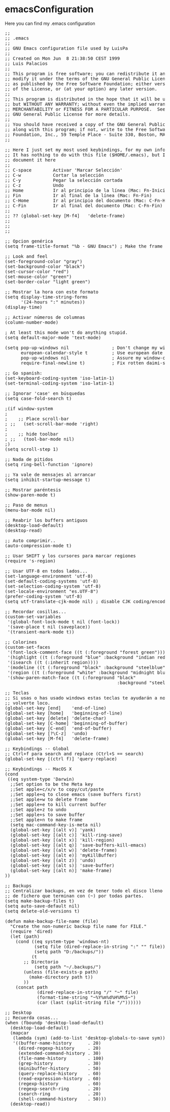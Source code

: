 # emacsConfiguration

Here you can find my .emacs configuration

<pre>
;;
;; .emacs
;;
;; GNU Emacs configuration file used by LuisPa
;;
;; Created on Mon Jun  8 21:38:50 CEST 1999
;; Luis Palacios
;;
;; This program is free software; you can redistribute it and/or
;; modify it under the terms of the GNU General Public License
;; as published by the Free Software Foundation; either version 2
;; of the License, or (at your option) any later version.
;;
;; This program is distributed in the hope that it will be useful,
;; but WITHOUT ANY WARRANTY; without even the implied warranty of
;; MERCHANTABILITY or FITNESS FOR A PARTICULAR PURPOSE.  See the
;; GNU General Public License for more details.
;;
;; You should have received a copy of the GNU General Public License
;; along with this program; if not, write to the Free Software
;; Foundation, Inc., 59 Temple Place - Suite 330, Boston, MA  02111-1307, USA.
;;

;; Here I just set my most used keybindings, for my own information
;; It has nothing to do with this file ($HOME/.emacs), but I
;; document it here
;;
;; C-space        Activar 'Marcar Selección'
;; C-w            Cortar la selección
;; C-y            Pegar la selección cortada
;; C-z            Undo
;; Home           Ir al principio de la línea (Mac: Fn-Inicio)
;; Fin            Ir al final de la línea (Mac: Fn-Fin)
;; C-Home         Ir al principio del documento (Mac: C-Fn-Home)
;; C-Fin          Ir al final del documento (Mac: C-Fn-Fin)
;;
;; ?? (global-set-key [M-f4]   'delete-frame)
;;
;;
;;

;; Opcion genérica
(setq frame-title-format "%b - GNU Emacs") ; Make the frame a bit more useful.

;; Look and feel
(set-foreground-color "gray")
(set-background-color "black")
(set-cursor-color "red")
(set-mouse-color "green")
(set-border-color "light green")

;; Mostrar la hora con este formato
(setq display-time-string-forms
      '(24-hours ":" minutes))
(display-time)

;; Activar números de columnas
(column-number-mode)

; At least this mode won't do anything stupid.
(setq default-major-mode 'text-mode)

(setq pop-up-windows nil                ; Don't change my windowconfiguration.
      european-calendar-style t         ; Use european date format.
      pop-up-windows nil                ; Assure my window-configuration is kept.
      require-final-newline t)          ; Fix rotten daimi-setup.

;; Go spanish:
(set-keyboard-coding-system 'iso-latin-1)
(set-terminal-coding-system 'iso-latin-1)

;; Ignorar 'case' en búsquedas
(setq case-fold-search t)

;(if window-system
;
;    ;; Place scroll-bar
; ;;   (set-scroll-bar-mode 'right)
;
;    ;; hide toolbar
; ;;   (tool-bar-mode nil)
;)
(setq scroll-step 1)

;; Nada de pitidos
(setq ring-bell-function 'ignore)

;; Ya vale de mensajes al arrancar
(setq inhibit-startup-message t)

;; Mostrar paréntesis
(show-paren-mode t)

;; Paso de menus
(menu-bar-mode nil)

;; Reabrir los buffers antiguos
(desktop-load-default)
(desktop-read)

;; Auto comprimir..
(auto-compression-mode t)

;; Usar SHIFT y los cursores para marcar regiones
(require 's-region)

;; Usar UTF-8 en todos lados...
(set-language-environment 'utf-8)
(set-default-coding-systems 'utf-8)
(set-selection-coding-system 'utf-8)
(set-locale-environment "es.UTF-8")
(prefer-coding-system 'utf-8)
(setq utf-translate-cjk-mode nil) ; disable CJK coding/encoding

;; Recordar cosillas...
(custom-set-variables
 '(global-font-lock-mode t nil (font-lock))
 '(save-place t nil (saveplace))
 '(transient-mark-mode t))

;; Colorines
(custom-set-faces
 '(font-lock-comment-face ((t (:foreground "forest green"))))
 '(highlight ((t (:foreground "blue" :background "indian red"))))
 '(isearch ((t (:inherit region))))
 '(modeline ((t (:foreground "black" :background "steelblue"))))
 '(region ((t (:foreground "white" :background "midnight blue"))))
 '(show-paren-match-face ((t (:foreground "black"
                                          :background "steel blue")))))

;; Teclas
;; Si usas o has usado windows estas teclas te ayudarán a no
;; volverte loco.
(global-set-key [end]    'end-of-line)
(global-set-key [home]   'beginning-of-line)
(global-set-key [delete] 'delete-char)
(global-set-key [C-home] 'beginning-of-buffer)
(global-set-key [C-end]  'end-of-buffer)
(global-set-key [?\C-z]  'undo)
(global-set-key [M-f4]   'delete-frame)

;; Keybindings -- Global
;; Ctrl+f para search and replace (Ctrl+S == search)
(global-set-key [(ctrl f)] 'query-replace)

;; Keybindings -- MacOS X
(cond
 ((eq system-type 'Darwin)
  ;;Set option to be the Meta key
  ;;Set apple+c/x/v to copy/cut/paste
  ;;Set apple+q to close emacs (save buffers first)
  ;;Set apple+w to delete frame
  ;;Set apple+e to kill current buffer
  ;;Set apple+z to undo
  ;;Set apple+s to save buffer
  ;;Set apple+n to make frame
  (setq mac-command-key-is-meta nil)
  (global-set-key [(alt v)] 'yank)
  (global-set-key [(alt c)] 'kill-ring-save)
  (global-set-key [(alt x)] 'kill-region)
  (global-set-key [(alt q)] 'save-buffers-kill-emacs)
  (global-set-key [(alt w)] 'delete-frame)
  (global-set-key [(alt e)] 'myKillBuffer)
  (global-set-key [(alt z)] 'undo)
  (global-set-key [(alt s)] 'save-buffer)
  (global-set-key [(alt n)] 'make-frame)
))

;; Backups
;; Centralizar backups, en vez de tener todo el disco lleno
;; de fichero que terminan con (~) por todas partes.
(setq make-backup-files t)
(setq auto-save-default nil)
(setq delete-old-versions t)

(defun make-backup-file-name (file)
  "Create the non-numeric backup file name for FILE."
  (require 'dired)
  (let (path)
    (cond ((eq system-type 'windows-nt)
           (setq file (dired-replace-in-string ":" "" file))
           (setq path "D:/backups/"))
          (t
	   ;; Directorio
           (setq path "~/.backups/")
	   (unless (file-exists-p path)
	     (make-directory path t))
	   ))
    (concat path
            (dired-replace-in-string "/" "~" file)
            (format-time-string "~%Y%m%d%H%M%S~")
            (car (last (split-string file "/"))))))

;; Desktop
;; Recuerda cosas...
(when (fboundp 'desktop-load-default)
  (desktop-load-default)
  (mapcar
   (lambda (sym) (add-to-list 'desktop-globals-to-save sym))
   '((buffer-name-history      . 20)
     (dired-regexp-history     . 20)
     (extended-command-history . 30)
     (file-name-history        . 100)
     (grep-history             . 30)
     (minibuffer-history       . 50)
     (query-replace-history    . 60)
     (read-expression-history  . 60)
     (regexp-history           . 60)
     (regexp-search-ring       . 20)
     (search-ring              . 20)
     (shell-command-history    . 50)))
  (desktop-read))
</pre>
